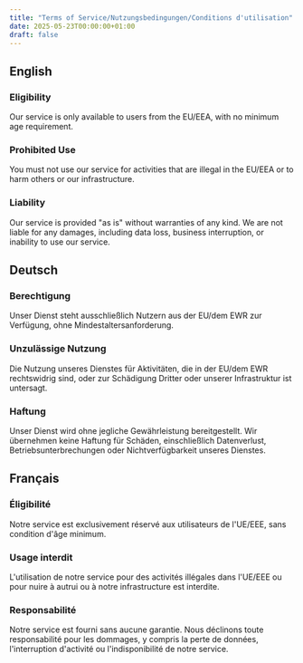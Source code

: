 ```yaml
---
title: "Terms of Service/Nutzungsbedingungen/Conditions d'utilisation"
date: 2025-05-23T00:00:00+01:00
draft: false
---
```


## English

### Eligibility

Our service is only available to users from the EU/EEA, with no minimum age requirement.

### Prohibited Use

You must not use our service for activities that are illegal in the EU/EEA or to harm others or our infrastructure.

### Liability

Our service is provided "as is" without warranties of any kind. We are not liable for any damages, including data loss, business interruption, or inability to use our service.

## Deutsch

### Berechtigung

Unser Dienst steht ausschließlich Nutzern aus der EU/dem EWR zur Verfügung, ohne Mindestaltersanforderung.

### Unzulässige Nutzung

Die Nutzung unseres Dienstes für Aktivitäten, die in der EU/dem EWR rechtswidrig sind, oder zur Schädigung Dritter oder unserer Infrastruktur ist untersagt.

### Haftung

Unser Dienst wird ohne jegliche Gewährleistung bereitgestellt. Wir übernehmen keine Haftung für Schäden, einschließlich Datenverlust, Betriebsunterbrechungen oder Nichtverfügbarkeit unseres Dienstes.

## Français

### Éligibilité

Notre service est exclusivement réservé aux utilisateurs de l'UE/EEE, sans condition d'âge minimum.

### Usage interdit

L'utilisation de notre service pour des activités illégales dans l'UE/EEE ou pour nuire à autrui ou à notre infrastructure est interdite.

### Responsabilité

Notre service est fourni sans aucune garantie. Nous déclinons toute responsabilité pour les dommages, y compris la perte de données, l'interruption d'activité ou l'indisponibilité de notre service.
